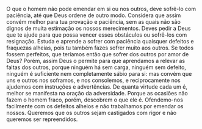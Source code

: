 O que o homem não pode emendar em si ou nos outros, deve sofrê-lo com paciência, até que Deus ordene de outro modo. Considera que assim convém melhor para tua provação e paciência, sem as quais não são dignos de muita estimação os nossos merecimentos. Deves pedir a Deus que te ajude para que possa vencer esses obstáculos ou sofrê-los com resignação. Estuda e aprende a sofrer com paciência quaisquer defeitos e fraquezas alheias, pois tu também fazes sofrer muito aos outros. Se todos fossem perfeitos, que teríamos então que sofrer dos outros por amor de Deus? Porém, assim Deus o permite para que aprendamos a relevar as faltas dos outros, porque ninguém há sem carga, ninguém sem defeito, ninguém é suficiente nem completamente sábio para si: mas convém que uns e outros nos soframos, e nos consolemos, e reciprocamente nos ajudemos com instruções e advertências. De quanta virtude cada um é, melhor se manifesta na oração da adversidade. Porque as ocasiões não fazem o homem fraco, porém, descobrem o que ele é. Ofendemo-nos facilmente com os defeitos alheios e não trabalhamos por emendar os nossos. Queremos que os outros sejam castigados com rigor e não queremos ser repreendidos.